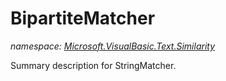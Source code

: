﻿
# BipartiteMatcher
_namespace: [Microsoft.VisualBasic.Text.Similarity](N-Microsoft.VisualBasic.Text.Similarity.md)_

Summary description for StringMatcher.




